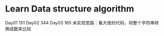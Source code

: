 # Learn Data structure algorithm
Day01  151 
Day02  344
Day03  165 
       未实现思路：看大佬的代码，将整个字符串转换成数来比较
